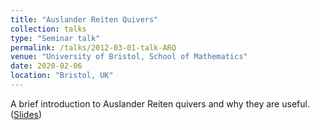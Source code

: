 ```yaml
---
title: "Auslander Reiten Quivers"
collection: talks
type: "Seminar talk"
permalink: /talks/2012-03-01-talk-ARQ
venue: "University of Bristol, School of Mathematics"
date: 2020-02-06
location: "Bristol, UK"
---
```


A brief introduction to Auslander Reiten quivers and why they are useful.
([Slides](https://l-kershaw.github.io/files/pres-ARQ.pdf))
